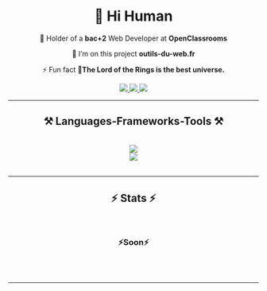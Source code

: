 <h1 align="center">👋 Hi Human</h1>
<div align="center">

 📃 Holder of a **bac+2** Web Developer at **OpenClassrooms**

 🔭 I’m on this project **outils-du-web.fr**

 ⚡ Fun fact **💍The Lord of the Rings is the best universe.**
 
 </div>
 
<div align="center"> 
  <a href="mailto:contact@alexdev.fr">
    <img src="https://img.shields.io/badge/Gmail-333333?style=for-the-badge&logo=gmail&logoColor=red" />
  </a>
  <a href="#" target="_blank">
    <img src="https://img.shields.io/badge/LinkedIn-0077B5?style=for-the-badge&logo=linkedin&logoColor=white" target="_blank" />
  </a>
  <a href="https://alexdev.fr" target="_blank">
     <img src="https://img.shields.io/badge/Portfolio-FF5722?style=for-the-badge&logo=todoist&logoColor=white" target="_blank" /> <!-- sqlite, safari, google-chrome are other good icon options -->
  </a>
</div>

 <hr/>
 
<h2 align="center">⚒️ Languages-Frameworks-Tools ⚒️</h2>
<br/>
<div align="center">
    <img src="https://skillicons.dev/icons?i=nodejs,github,javascript,express,mongodb" /><br>
    <img src="https://skillicons.dev/icons?i=vuejs,bootstrap,mysql,html,css,vscode,figma,git" />
</div>

<br/>
<hr/>

<h2 align="center">⚡ Stats ⚡</h2>
<br>
<div align=center>
  <h3>⚡Soon⚡</h3>
</div>

<br/><br/>
<hr/>


<br/>

